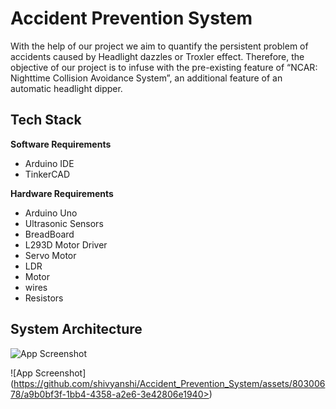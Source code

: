 
# Accident Prevention System

With the help of our project we aim to quantify the persistent problem of accidents caused by Headlight dazzles or Troxler effect. Therefore, the objective of our project is to infuse with the pre-existing feature of “NCAR: Nighttime Collision Avoidance System”, an additional feature of an automatic headlight dipper.



## Tech Stack

**Software Requirements** 
- Arduino IDE 
- TinkerCAD


**Hardware Requirements** 
- Arduino Uno
- Ultrasonic Sensors
- BreadBoard
- L293D Motor Driver
- Servo Motor
- LDR
- Motor
- wires
- Resistors


## System Architecture 

![App Screenshot](https://github.com/shivyanshi/Accident_Prevention_System/assets/80300678/066193ae-ffaf-4195-860c-f5ec1652e58d>)

![App Screenshot] (https://github.com/shivyanshi/Accident_Prevention_System/assets/80300678/a9b0bf3f-1bb4-4358-a2e6-3e42806e1940>)

